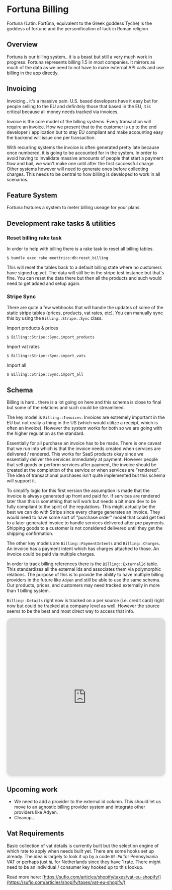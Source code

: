 # Fortuna Billing
Fortuna (Latin: Fortūna, equivalent to the Greek goddess Tyche) is the goddess 
of fortune and the personification of luck in Roman religion

## Overview

Fortuna is our billing system.. it is a beast but still a very much work in 
progress. Fortuna represents billing 1.5 in most companies. It mirrors as
much of the data as we need to not have to make external API calls and use
billing in the app directly. 

## Invoicing

Invoicing.. it's a massive pain. U.S. based developers have it easy but for 
people selling to the EU and definitely those that based in the EU, it is 
critical because all money needs tracked via invoices. 

Invoice is the core model of the billing systems. Every transaction will 
require an invoice. How we present that to the customer is up to the end 
developer / application but to stay EU compliant and make accounting easy the
backend will issue one per transaction.

With recurring systems the invoice is often generated pretty late because once
numbered, it is going to be accounted for in the system. In order to avoid
having to invalidate massive amoounts of people that start a payment flow and
bail, we won't make one until after the first successful charge. Other systems
however will need to generate ones before collecting charges. This needs to
be central to how billing is developed to work in all scenarios. 

## Feature System
Fortuna features a system to meter billing useage for your plans.

## Development rake tasks & utilities

### Reset billing rake task
In order to help with billing there is a rake task to reset all billing tables.

`$ bundle exec rake meettrics:db:reset_billing`

This will reset the tables back to a default billing state where no customers
have signed up yet. The data will still be in the stripe test instance but 
that's fine. You can reset the data there but then all the products and such 
would need to get added and setup again.

### Stripe Sync
There are quite a few webhooks that will handle the updates of some of the
static stripe tables (prices, products, vat rates, etc). You can manually 
sync this by using the `Billing::Stripe::Sync` class. 

Import products & prices

`$ Billing::Stripe::Sync.import_products`

Import vat rates

`$ Billing::Stripe::Sync.import_vats`

Import all

`$ Billing::Stripe::Sync.import_all`

## Schema

Billing is hard.. there is a lot going on here and this schema is close to 
final but some of the relations and such could be streamlined. 

The key model is `Billing::Invoices`. Invoices are extremely important in the
EU but not really a thing in the US (which would utilize a receipt, which is
often an invoice). However the system works for both so we are going with the
higher regulation as the standard. 

Essentially for all purchase an invoice has to be made. There is one caveat
that we run into which is that the invoice needs created when services are
delivered / rendered. This works for SaaS products okay since we essentially
deliver the services immediately at payment. However people that sell goods or
perform services after payment, the invoice should be created at the completion
of the service or when services are "rendered". The idea of transactional 
purchases isn't quite implemented but this schema will support it. 

To simplify logic for this first version the assumption is made that the 
invoice is always generated up front and paid for. If services are rendered
later than this is something that will work but needs a bit more dev to be
fully compliant to the spirit of the regulations. This might actually be the
best we can do with Stripe since every charge generates an invoice. They would
need to have some sort of "purchase order" model that could get tied to 
a later generated invoice to handle services delivered after pre payments. 
Shipping goods to a customer is not considered delivered until they get the
shipping confirmation. 

The other key models are `Billing::PaymentIntents` and `Billing::Charges`. An
invoice has a payment intent which has charges attached to those. An invoice
could be paid via multiple charges. 

In order to track billing references there is the `Billing::ExternalId` table.
This standardizes all the external ids and associates them via polymorphic 
relations. The purpose of this is to provide the ability to have multiple
billing providers in the future like `Adyen` and still be able to use the
same schema. Our products, prices, and customers may need tracked externally 
in more than 1 billing system.

`Billing::Details` right now is tracked on a per source (i.e. credit card) 
right now but could be tracked at a company level as well. However the source
seems to be the best and most direct way to access that info. 


<iframe width="100%" 
        height="500px" 
        style="box-shadow: 0 2px 8px 0 rgba(63,69,81,0.16); border-radius:15px;" 
        allowtransparency="true" 
        allowfullscreen="true" 
        scrolling="no" 
        title="Embedded DrawSQL IFrame" 
        frameborder="0" 
        src="https://drawsql.app/meettrics/diagrams/fortunus/embed">
</iframe>

## Upcoming work
- We need to add a provider to the external id column. This should let us move
  to an agnostic billing provider system and integrate other providers like 
  Adyen.
- Cleanup... 

## Vat Requirements
Basic collection of vat details is currently built but the selection engine
of which rate to apply when needs built yet. There are some hooks set up
already. The idea is largely to look it up by a code `US-PA` for Pennsylvania
VAT or perhaps just `NL` for Netherlands since they have 1 rate. There might
need to be an individual / consumer key hooked up to this lookup. 


Read more here:
[https://sufio.com/articles/shopify/taxes/vat-eu-shopify/](https://sufio.com/articles/shopify/taxes/vat-eu-shopify/)
